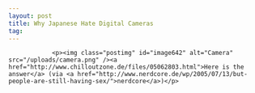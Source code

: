 ```yaml
---
layout: post
title: Why Japanese Hate Digital Cameras
tag: 
---
```



                <p><img class="postimg" id="image642" alt="Camera" src="/uploads/camera.png" /><a href="http://www.chilloutzone.de/files/05062803.html">Here is the answer</a> (via <a href="http://www.nerdcore.de/wp/2005/07/13/but-people-are-still-having-sex/">nerdcore</a>)</p>
            

